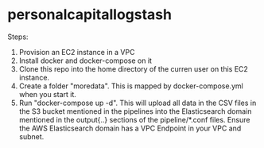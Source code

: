 # personalcapitallogstash

Steps:

1) Provision an EC2 instance in a VPC
2) Install docker and docker-compose on it
3) Clone this repo into the home directory of the curren user on this EC2 instance.
4) Create a folder "moredata". This is mapped by docker-compose.yml when you start it.
5) Run "docker-compose up -d". This will upload all data in the CSV files in the S3 bucket mentioned in the pipelines 
into the Elasticsearch domain mentioned in  the output{..} sections of the pipeline/*.conf files. 
Ensure the AWS Elasticsearch domain has a VPC Endpoint in your VPC and subnet.
